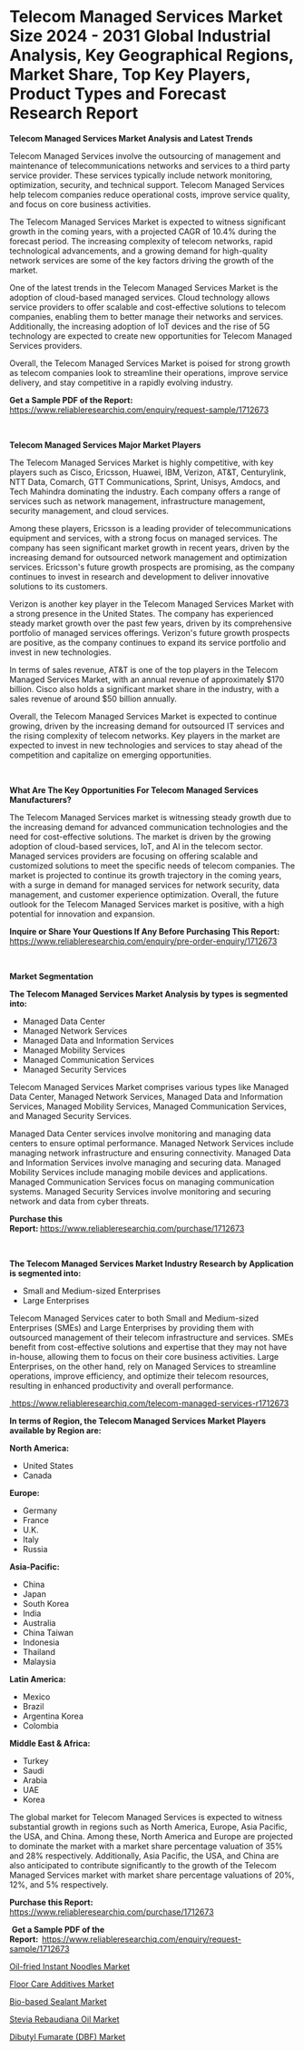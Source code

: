 <p><h1>Telecom Managed Services Market Size 2024 - 2031 Global Industrial Analysis, Key Geographical Regions, Market Share, Top Key Players, Product Types and Forecast Research Report</h1></p><p><strong>Telecom Managed Services Market Analysis and Latest Trends</strong></p>
<p><p>Telecom Managed Services involve the outsourcing of management and maintenance of telecommunications networks and services to a third party service provider. These services typically include network monitoring, optimization, security, and technical support. Telecom Managed Services help telecom companies reduce operational costs, improve service quality, and focus on core business activities.</p><p>The Telecom Managed Services Market is expected to witness significant growth in the coming years, with a projected CAGR of 10.4% during the forecast period. The increasing complexity of telecom networks, rapid technological advancements, and a growing demand for high-quality network services are some of the key factors driving the growth of the market.</p><p>One of the latest trends in the Telecom Managed Services Market is the adoption of cloud-based managed services. Cloud technology allows service providers to offer scalable and cost-effective solutions to telecom companies, enabling them to better manage their networks and services. Additionally, the increasing adoption of IoT devices and the rise of 5G technology are expected to create new opportunities for Telecom Managed Services providers.</p><p>Overall, the Telecom Managed Services Market is poised for strong growth as telecom companies look to streamline their operations, improve service delivery, and stay competitive in a rapidly evolving industry.</p></p>
<p><strong>Get a Sample PDF of the Report:&nbsp;</strong> <a href="https://www.reliableresearchiq.com/enquiry/request-sample/1712673">https://www.reliableresearchiq.com/enquiry/request-sample/1712673</a></p>
<p>&nbsp;</p>
<p><strong>Telecom Managed Services Major Market Players</strong></p>
<p><p>The Telecom Managed Services Market is highly competitive, with key players such as Cisco, Ericsson, Huawei, IBM, Verizon, AT&T, Centurylink, NTT Data, Comarch, GTT Communications, Sprint, Unisys, Amdocs, and Tech Mahindra dominating the industry. Each company offers a range of services such as network management, infrastructure management, security management, and cloud services.</p><p>Among these players, Ericsson is a leading provider of telecommunications equipment and services, with a strong focus on managed services. The company has seen significant market growth in recent years, driven by the increasing demand for outsourced network management and optimization services. Ericsson's future growth prospects are promising, as the company continues to invest in research and development to deliver innovative solutions to its customers.</p><p>Verizon is another key player in the Telecom Managed Services Market with a strong presence in the United States. The company has experienced steady market growth over the past few years, driven by its comprehensive portfolio of managed services offerings. Verizon's future growth prospects are positive, as the company continues to expand its service portfolio and invest in new technologies.</p><p>In terms of sales revenue, AT&T is one of the top players in the Telecom Managed Services Market, with an annual revenue of approximately $170 billion. Cisco also holds a significant market share in the industry, with a sales revenue of around $50 billion annually.</p><p>Overall, the Telecom Managed Services Market is expected to continue growing, driven by the increasing demand for outsourced IT services and the rising complexity of telecom networks. Key players in the market are expected to invest in new technologies and services to stay ahead of the competition and capitalize on emerging opportunities.</p></p>
<p>&nbsp;</p>
<p><strong>What Are The Key Opportunities For Telecom Managed Services Manufacturers?</strong></p>
<p><p>The Telecom Managed Services market is witnessing steady growth due to the increasing demand for advanced communication technologies and the need for cost-effective solutions. The market is driven by the growing adoption of cloud-based services, IoT, and AI in the telecom sector. Managed services providers are focusing on offering scalable and customized solutions to meet the specific needs of telecom companies. The market is projected to continue its growth trajectory in the coming years, with a surge in demand for managed services for network security, data management, and customer experience optimization. Overall, the future outlook for the Telecom Managed Services market is positive, with a high potential for innovation and expansion.</p></p>
<p><strong>Inquire or Share Your Questions If Any Before Purchasing This Report:</strong> <a href="https://www.reliableresearchiq.com/enquiry/pre-order-enquiry/1712673">https://www.reliableresearchiq.com/enquiry/pre-order-enquiry/1712673</a></p>
<p>&nbsp;</p>
<p><strong>Market Segmentation</strong></p>
<p><strong>The Telecom Managed Services Market Analysis by types is segmented into:</strong></p>
<p><ul><li>Managed Data Center</li><li>Managed Network Services</li><li>Managed Data and Information Services</li><li>Managed Mobility Services</li><li>Managed Communication Services</li><li>Managed Security Services</li></ul></p>
<p><p>Telecom Managed Services Market comprises various types like Managed Data Center, Managed Network Services, Managed Data and Information Services, Managed Mobility Services, Managed Communication Services, and Managed Security Services. </p><p>Managed Data Center services involve monitoring and managing data centers to ensure optimal performance. Managed Network Services include managing network infrastructure and ensuring connectivity. Managed Data and Information Services involve managing and securing data. Managed Mobility Services include managing mobile devices and applications. Managed Communication Services focus on managing communication systems. Managed Security Services involve monitoring and securing network and data from cyber threats.</p></p>
<p><strong>Purchase this Report:&nbsp;</strong><a href="https://www.reliableresearchiq.com/purchase/1712673">https://www.reliableresearchiq.com/purchase/1712673</a></p>
<p>&nbsp;</p>
<p><strong>The Telecom Managed Services Market Industry Research by Application is segmented into:</strong></p>
<p><ul><li>Small and Medium-sized Enterprises</li><li>Large Enterprises</li></ul></p>
<p><p>Telecom Managed Services cater to both Small and Medium-sized Enterprises (SMEs) and Large Enterprises by providing them with outsourced management of their telecom infrastructure and services. SMEs benefit from cost-effective solutions and expertise that they may not have in-house, allowing them to focus on their core business activities. Large Enterprises, on the other hand, rely on Managed Services to streamline operations, improve efficiency, and optimize their telecom resources, resulting in enhanced productivity and overall performance.</p></p>
<p><a href="https://www.reliableresearchiq.com/telecom-managed-services-r1712673">&nbsp;https://www.reliableresearchiq.com/telecom-managed-services-r1712673</a></p>
<p><strong>In terms of Region, the Telecom Managed Services Market Players available by Region are:</strong></p>
<p>
    <p> <strong> North America: </strong>
        <ul>
            <li>United States</li>
            <li>Canada</li>
        </ul>
        </p> 
    <p> <strong> Europe: </strong>
        <ul>
            <li>Germany</li>
            <li>France</li>
            <li>U.K.</li>
            <li>Italy</li>
            <li>Russia</li>
        </ul>
        </p> 
    <p> <strong> Asia-Pacific: </strong>
        <ul>
            <li>China</li>
            <li>Japan</li>
            <li>South Korea</li>
            <li>India</li>
            <li>Australia</li>
            <li>China Taiwan</li>
            <li>Indonesia</li>
            <li>Thailand</li>
            <li>Malaysia</li>
        </ul>
        </p> 
    <p> <strong> Latin America: </strong>
        <ul>
            <li>Mexico</li>
            <li>Brazil</li>
            <li>Argentina Korea</li>
            <li>Colombia</li>
        </ul>
        </p> 
    <p> <strong> Middle East & Africa: </strong>
        <ul>
            <li>Turkey</li>
            <li>Saudi</li>
            <li>Arabia</li>
            <li>UAE</li>
            <li>Korea</li>
        </ul>
    </p>
    </p>
<p><p>The global market for Telecom Managed Services is expected to witness substantial growth in regions such as North America, Europe, Asia Pacific, the USA, and China. Among these, North America and Europe are projected to dominate the market with a market share percentage valuation of 35% and 28% respectively. Additionally, Asia Pacific, the USA, and China are also anticipated to contribute significantly to the growth of the Telecom Managed Services market with market share percentage valuations of 20%, 12%, and 5% respectively.</p></p>
<p><strong>Purchase this Report: </strong><a href="https://www.reliableresearchiq.com/purchase/1712673">https://www.reliableresearchiq.com/purchase/1712673</a></p>
<p>&nbsp;<strong>Get a Sample PDF of the Report:&nbsp;&nbsp;</strong><a href="https://www.reliableresearchiq.com/enquiry/request-sample/1712673">https://www.reliableresearchiq.com/enquiry/request-sample/1712673</a></p>
<p><strong></strong></p>
<p><p><a href="https://github.com/nicoletavirag/Market-Research-Report-List-4/blob/main/oil-fried-instant-noodles-market.md">Oil-fried Instant Noodles Market</a></p><p><a href="https://medium.com/@millerjimk/an-in-depth-analysis-of-the-global-floor-care-additives-market-scope-and-its-rapid-growing-5-3-61dd0b64a15f">Floor Care Additives Market</a></p><p><a href="https://medium.com/@madw10245644/global-bio-based-sealant-market-focus-on-product-type-rosin-lignin-starch-soy-others-end-user-e5490eda46ff">Bio-based Sealant Market</a></p><p><a href="https://github.com/mauripalmi/Market-Research-Report-List-4/blob/main/stevia-rebaudiana-oil-market.md">Stevia Rebaudiana Oil Market</a></p><p><a href="https://medium.com/@danielwardb654202/analyzing-dibutyl-fumarate-dbf-market-dynamics-and-growth-drivers-and-forecasted-for-period-from-84802a07be4b">Dibutyl Fumarate (DBF) Market</a></p></p>